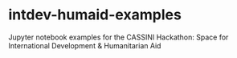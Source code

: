 # intdev-humaid-examples
Jupyter notebook examples for the CASSINI Hackathon: Space for International Development &amp; Humanitarian Aid
